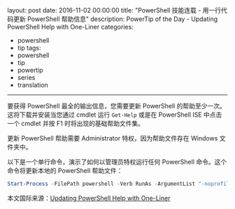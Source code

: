 ﻿layout: post
date: 2016-11-02 00:00:00
title: "PowerShell 技能连载 - 用一行代码更新 PowerShell 帮助信息"
description: PowerTip of the Day - Updating PowerShell Help with One-Liner
categories:
- powershell
- tip
tags:
- powershell
- tip
- powertip
- series
- translation
---
要获得 PowerShell 最全的输出信息，您需要更新 PowerShell 的帮助至少一次。这将下载并安装当您通过 cmdlet 运行 `Get-Help` 或是在 PowerShell ISE 中点击一个 cmdlet 并按 F1 时将出现的基础帮助文件集。

更新 PowerShell 帮助需要 Administrator 特权，因为帮助文件存在 Windows 文件夹中。

以下是一个单行命令，演示了如何以管理员特权运行任何 PowerShell 命令。这个命令将更新本地的 PowerShell 帮助文件：

```powershell
Start-Process -FilePath powershell -Verb RunAs -ArgumentList "-noprofile -command Update-Help -UICulture en-us  -Force"
```

<!--more-->
本文国际来源：[Updating PowerShell Help with One-Liner](http://community.idera.com/powershell/powertips/b/tips/posts/updating-powershell-help-with-one-liner)
